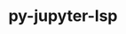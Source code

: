 ---
title: "py-jupyter-lsp"
layout: cache
categories: [package, develop-2025-05-18]
meta: {"compilers": ["none"], "num_specs": 4, "num_specs_by_stack": {"data-vis-sdk": 1, "e4s": 2, "e4s-neoverse-v2": 1, "root": 4}, "oss": ["ubuntu20.04", "ubuntu22.04"], "platforms": ["linux"], "stacks": ["data-vis-sdk", "e4s", "e4s-neoverse-v2", "root"], "targets": ["neoverse_v2", "x86_64_v3"], "versions": ["2.2.0"]}
spec_details: [{"compiler": "none", "hash": "4rqtkcia4j4ssidlrnzxjnhvzofdbjpm", "os": "ubuntu22.04", "platform": "linux", "size": "-", "stacks": ["e4s-neoverse-v2", "root"], "target": "neoverse_v2", "variants": ["build_system=python_pip"], "versions": ["2.2.0"]}, {"compiler": "none", "hash": "bjem77r6mbuvlnvutczd6cy5dmdqfok2", "os": "ubuntu20.04", "platform": "linux", "size": "-", "stacks": ["data-vis-sdk", "root"], "target": "x86_64_v3", "variants": ["build_system=python_pip"], "versions": ["2.2.0"]}, {"compiler": "none", "hash": "cdbuey47bcwgg3t5uzab2fkcbs5jtq2n", "os": "ubuntu22.04", "platform": "linux", "size": "-", "stacks": ["e4s", "root"], "target": "x86_64_v3", "variants": ["build_system=python_pip"], "versions": ["2.2.0"]}, {"compiler": "none", "hash": "dgfr7hfuurf2y27gtsxivg54gwqbllea", "os": "ubuntu22.04", "platform": "linux", "size": "-", "stacks": ["e4s", "root"], "target": "x86_64_v3", "variants": ["build_system=python_pip"], "versions": ["2.2.0"]}]
---